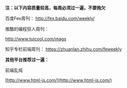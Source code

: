 **注：以下内容质量较高，每周必须过一遍，不要拖欠**

百度Fex周刊：
http://fex.baidu.com/weekly/

推酷的编程狂人周刊：

http://www.tuicool.com/mags

知乎专栏前端周刊：
https://zhuanlan.zhihu.com/feweekly


**其他平台推荐过一遍：**

前端乱炖

[http://www.html-js.com/](http://www.html-js.com/)






